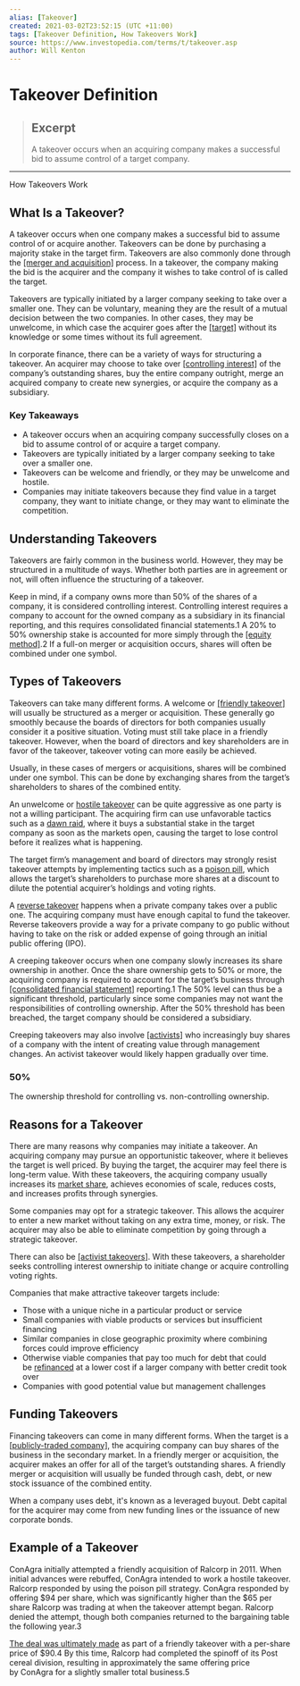 ```yaml
---
alias: [Takeover]
created: 2021-03-02T23:52:15 (UTC +11:00)
tags: [Takeover Definition, How Takeovers Work]
source: https://www.investopedia.com/terms/t/takeover.asp
author: Will Kenton
---
```


# Takeover Definition

> ## Excerpt
> A takeover occurs when an acquiring company makes a successful bid to assume control of a target company.

---

How Takeovers Work
## What Is a Takeover?

A takeover occurs when one company makes a successful bid to assume control of or acquire another. Takeovers can be done by purchasing a majority stake in the target firm. Takeovers are also commonly done through the [[merger and acquisition]](https://www.investopedia.com/terms/m/mergersandacquisitions.asp) process. In a takeover, the company making the bid is the acquirer and the company it wishes to take control of is called the target.

Takeovers are typically initiated by a larger company seeking to take over a smaller one. They can be voluntary, meaning they are the result of a mutual decision between the two companies. In other cases, they may be unwelcome, in which case the acquirer goes after the [[target]](https://www.investopedia.com/terms/t/targetfirm.asp) without its knowledge or some times without its full agreement.

In corporate finance, there can be a variety of ways for structuring a takeover. An acquirer may choose to take over [[controlling interest]](https://www.investopedia.com/terms/c/controllinginterest.asp) of the company’s outstanding shares, buy the entire company outright, merge an acquired company to create new synergies, or acquire the company as a subsidiary.

### Key Takeaways

-   A takeover occurs when an acquiring company successfully closes on a bid to assume control of or acquire a target company.
-   Takeovers are typically initiated by a larger company seeking to take over a smaller one.
-   Takeovers can be welcome and friendly, or they may be unwelcome and hostile.
-   Companies may initiate takeovers because they find value in a target company, they want to initiate change, or they may want to eliminate the competition.

## Understanding Takeovers

Takeovers are fairly common in the business world. However, they may be structured in a multitude of ways. Whether both parties are in agreement or not, will often influence the structuring of a takeover. 

Keep in mind, if a company owns more than 50% of the shares of a company, it is considered controlling interest. Controlling interest requires a company to account for the owned company as a subsidiary in its financial reporting, and this requires consolidated financial statements.1 A 20% to 50% ownership stake is accounted for more simply through the [[equity method]](https://www.investopedia.com/terms/e/equityaccounting.asp).2 If a full-on merger or acquisition occurs, shares will often be combined under one symbol. 

## Types of Takeovers

Takeovers can take many different forms. A welcome or [[friendly takeover]](https://www.investopedia.com/terms/f/friendly-takeover.asp) will usually be structured as a merger or acquisition. These generally go smoothly because the boards of directors for both companies usually consider it a positive situation. Voting must still take place in a friendly takeover. However, when the board of directors and key shareholders are in favor of the takeover, takeover voting can more easily be achieved. 

Usually, in these cases of mergers or acquisitions, shares will be combined under one symbol. This can be done by exchanging shares from the target’s shareholders to shares of the combined entity.

An unwelcome or [hostile takeover](https://www.investopedia.com/terms/h/hostiletakeover.asp) can be quite aggressive as one party is not a willing participant. The acquiring firm can use unfavorable tactics such as a [dawn raid](https://www.investopedia.com/terms/d/dawnraid.asp), where it buys a substantial stake in the target company as soon as the markets open, causing the target to lose control before it realizes what is happening.

The target firm’s management and board of directors may strongly resist takeover attempts by implementing tactics such as a [poison pill](https://www.investopedia.com/terms/p/poisonpill.asp), which allows the target’s shareholders to purchase more shares at a discount to dilute the potential acquirer’s holdings and voting rights.

A [reverse takeover](https://www.investopedia.com/terms/r/reversetakeover.asp) happens when a private company takes over a public one. The acquiring company must have enough capital to fund the takeover. Reverse takeovers provide a way for a private company to go public without having to take on the risk or added expense of going through an initial public offering (IPO).

A creeping takeover occurs when one company slowly increases its share ownership in another. Once the share ownership gets to 50% or more, the acquiring company is required to account for the target’s business through [[consolidated financial statement]](https://www.investopedia.com/terms/c/consolidatedfinancialstatement.asp) reporting.1 The 50% level can thus be a significant threshold, particularly since some companies may not want the responsibilities of controlling ownership. After the 50% threshold has been breached, the target company should be considered a subsidiary.

Creeping takeovers may also involve [[activists]](https://www.investopedia.com/terms/a/activist-investor.asp) who increasingly buy shares of a company with the intent of creating value through management changes. An activist takeover would likely happen gradually over time.

### 50%

The ownership threshold for controlling vs. non-controlling ownership.

## Reasons for a Takeover

There are many reasons why companies may initiate a takeover. An acquiring company may pursue an opportunistic takeover, where it believes the target is well priced. By buying the target, the acquirer may feel there is long-term value. With these takeovers, the acquiring company usually increases its [market share](https://www.investopedia.com/terms/m/marketshare.asp), achieves economies of scale, reduces costs, and increases profits through synergies.

Some companies may opt for a strategic takeover. This allows the acquirer to enter a new market without taking on any extra time, money, or risk. The acquirer may also be able to eliminate competition by going through a strategic takeover.

There can also be [[activist takeovers]](https://www.wsj.com/articles/elliott-looks-beyond-activism-to-full-blown-takeovers-11548870326). With these takeovers, a shareholder seeks controlling interest ownership to initiate change or acquire controlling voting rights.

Companies that make attractive takeover targets include:

-   Those with a unique niche in a particular product or service
-   Small companies with viable products or services but insufficient financing
-   Similar companies in close geographic proximity where combining forces could improve efficiency
-   Otherwise viable companies that pay too much for debt that could be [refinanced](https://www.investopedia.com/terms/c/corporate-refinancing.asp) at a lower cost if a larger company with better credit took over
-   Companies with good potential value but management challenges

## Funding Takeovers

Financing takeovers can come in many different forms. When the target is a [[publicly-traded company]](https://www.investopedia.com/terms/p/publiccompany.asp), the acquiring company can buy shares of the business in the secondary market. In a friendly merger or acquisition, the acquirer makes an offer for all of the target’s outstanding shares. A friendly merger or acquisition will usually be funded through cash, debt, or new stock issuance of the combined entity. 

When a company uses debt, it's known as a leveraged buyout. Debt capital for the acquirer may come from new funding lines or the issuance of new corporate bonds.

## Example of a Takeover

ConAgra initially attempted a friendly acquisition of Ralcorp in 2011. When initial advances were rebuffed, ConAgra intended to work a hostile takeover. Ralcorp responded by using the poison pill strategy. ConAgra responded by offering $94 per share, which was significantly higher than the $65 per share Ralcorp was trading at when the takeover attempt began. Ralcorp denied the attempt, though both companies returned to the bargaining table the following year.3

[The deal was ultimately made](https://www.conagrabrands.com/news-room/news-conagra-foods-completes-acquisition-of-ralcorp-1779060) as part of a friendly takeover with a per-share price of $90.4 By this time, Ralcorp had completed the spinoff of its Post cereal division, resulting in approximately the same offering price by ConAgra for a slightly smaller total business.5
